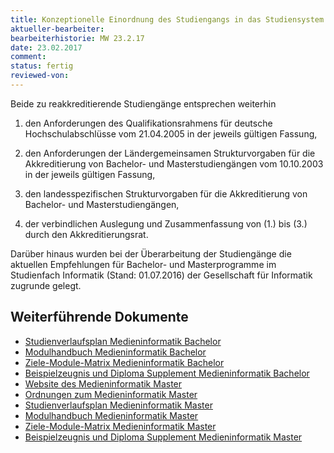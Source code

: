 ```yaml
---
title: Konzeptionelle Einordnung des Studiengangs in das Studiensystem
aktueller-bearbeiter: 
bearbeiterhistorie: MW 23.2.17
date: 23.02.2017
comment:
status: fertig
reviewed-von:
---
```


Beide zu reakkreditierende Studiengänge entsprechen weiterhin

1. den Anforderungen des Qualifikationsrahmens für deutsche Hochschulabschlüsse vom 21.04.2005 in der jeweils gültigen Fassung,

2. den Anforderungen der Ländergemeinsamen Strukturvorgaben für die Akkreditierung von Bachelor- und Masterstudiengängen vom 10.10.2003 in der jeweils gültigen Fassung,

3. den landesspezifischen Strukturvorgaben für die Akkreditierung von Bachelor- und Masterstudiengängen,

4. der verbindlichen Auslegung und Zusammenfassung von (1.) bis (3.) durch den Akkreditierungsrat.

Darüber hinaus wurden bei der Überarbeitung der Studiengänge die aktuellen Empfehlungen für Bachelor- und Masterprogramme im Studienfach Informatik (Stand: 01.07.2016) der Gesellschaft für Informatik zugrunde gelegt.

## Weiterführende Dokumente
- <a href="../anhaenge/ba-studienverlaufsplan.pdf">Studienverlaufsplan Medieninformatik Bachelor</a>
- <a href="../anhaenge/medieninformatik-bachelor-modulhandbuch.pdf">Modulhandbuch Medieninformatik Bachelor</a>
- <a href="../anhaenge/ba-Ziele-Module-Matrix-Medieninformatik-Bachelor.pdf">Ziele-Module-Matrix Medieninformatik Bachelor</a>
- <a href="../anhaenge/ba-zeugnis.pdf">Beispielzeugnis und Diploma Supplement Medieninformatik Bachelor</a>
- <a href="https://www.th-koeln.de/studium/medieninformatik-master_3729.php">Website des Medieninformatik Master</a>
- <a href="https://www.th-koeln.de/studium/medieninformatik-master--ordnungen-und-formulare_3724.php">Ordnungen zum Medieninformatik Master</a>
- <a href="../anhaenge/ma-studienverlaufsplaene.pdf">Studienverlaufsplan Medieninformatik Master</a>
- <a href="../anhaenge/medieninformatik-master-modulhandbuch.pdf">Modulhandbuch Medieninformatik Master</a>
- <a href="../anhaenge/ma-Ziele-Module-Matrix-Medieninformatik-Master.pdf">Ziele-Module-Matrix Medieninformatik Master</a>
- <a href="../anhaenge/ma-zeugnis.pdf">Beispielzeugnis und Diploma Supplement Medieninformatik Master</a>
